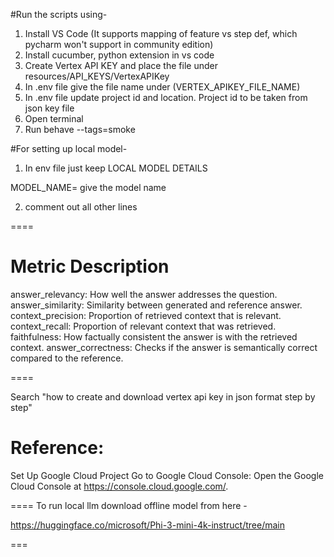 #Run the scripts using-
1. Install VS Code (It supports mapping of feature vs step def, which pycharm won't support in community edition)
2. Install cucumber, python extension in vs code
3. Create Vertex API KEY and place the file under resources/API_KEYS/VertexAPIKey
4. In .env file give the file name under (VERTEX_APIKEY_FILE_NAME)
4. In .env file update project id and location. Project id to be taken from json key file
3. Open terminal
4. Run behave --tags=smoke

#For setting up local model-
1. In env file just keep LOCAL MODEL DETAILS

MODEL_NAME= give the model name

2. comment out all other lines


====

Metric	Description
====================
answer_relevancy:	How well the answer addresses the question.
answer_similarity:	Similarity between generated and reference answer.
context_precision:	Proportion of retrieved context that is relevant.
context_recall: 	Proportion of relevant context that was retrieved.
faithfulness:		How factually consistent the answer is with the retrieved context.
answer_correctness:	Checks if the answer is semantically correct compared to the reference.

====


Search "how to create and download vertex api key in json format step by step"

Reference:
===
Set Up Google Cloud Project
Go to Google Cloud Console: Open the Google Cloud Console at https://console.cloud.google.com/.


====
To run local llm download offline model from here -

https://huggingface.co/microsoft/Phi-3-mini-4k-instruct/tree/main

===
